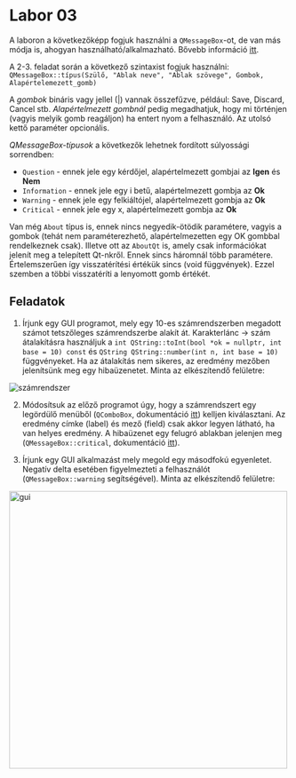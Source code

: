 # Labor 03

A laboron a következőképp fogjuk használni a ```QMessageBox```-ot, de van más módja is, ahogyan használható/alkalmazható. Bővebb információ [itt](https://doc.qt.io/qt-5/qmessagebox.html). 

A 2-3. feladat során a következő szintaxist fogjuk használni: 
```QMessageBox::típus(Szülő, "Ablak neve", "Ablak szövege", Gombok, Alapértelemezett_gomb)```

A _gombok_ bináris vagy jellel (|) vannak összefűzve, például: Save, Discard, Cancel stb. _Alapértelmezett gombnál_ pedig megadhatjuk, hogy mi történjen (vagyis melyik gomb reagáljon) ha entert nyom a felhasználó. Az utolsó kettő paraméter opcionális.

_QMessageBox-típusok_ a következők lehetnek fordított súlyossági sorrendben:
* ```Question``` - ennek jele egy kérdőjel, alapértelmezett gombjai az **Igen** és **Nem**
* ```Information``` - ennek jele egy i betű, alapértelmezett gombja az **Ok**	
* ```Warning``` - ennek jele egy felkiáltójel, alapértelmezett gombja az **Ok**
* ```Critical``` - ennek jele egy x, alapértelmezett gombja az **Ok**

Van még ```About``` típus is, ennek nincs negyedik-ötödik paramétere, vagyis a gombok (tehát nem paraméterezhető, alapértelmezetten egy OK gombbal rendelkeznek csak). Illetve ott az ```AboutQt``` is, amely csak információkat jelenít meg a telepített Qt-nkről. Ennek sincs háromnál több paramétere. Értelemszerűen így visszatérítési értékük sincs (void függvények). Ezzel szemben a többi visszatéríti a lenyomott gomb értékét.


## Feladatok

1.	Írjunk egy GUI programot, mely egy 10-es számrendszerben megadott számot tetszőleges számrendszerbe alakít át. Karakterlánc -> szám átalakításra használjuk a 
```int QString::toInt(bool *ok = nullptr, int base = 10) const``` és ```QString QString::number(int n, int base = 10)``` függvényeket. Ha az átalakítás nem sikeres, az eredmény mezőben jelenítsünk meg egy hibaüzenetet. Minta az elkészítendő felületre:

![számrendszer](https://user-images.githubusercontent.com/78269344/108048993-63439480-7050-11eb-8fb9-71c25f44d9cb.png) 

2.	Módosítsuk az előző programot úgy, hogy a számrendszert egy legördülő menüből (```QComboBox```, dokumentáció [itt](https://doc.qt.io/qt-5/qcombobox.html)) kelljen kiválasztani. Az eredmény címke (label) és mező (field) csak akkor legyen látható, ha van helyes eredmény. A hibaüzenet egy felugró ablakban jelenjen meg (```QMessageBox::critical```, dokumentáció [itt](https://doc.qt.io/qt-5/qmessagebox.html)). 

3.	Írjunk egy GUI alkalmazást mely megold egy másodfokú egyenletet. Negatív delta esetében figyelmezteti a felhasználót (```QMessageBox::warning``` segítségével). Minta az elkészítendő felületre:

<img src="https://i.ibb.co/tKrmpNp/qes.png" alt="gui" width="500" align="center">
